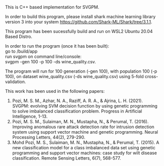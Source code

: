 This is C++ based implementation for SVGPM.  

In order to build this program, please install shark machine learning library version 3 into your system https://github.com/Shark-ML/Shark/tree/3.1.1.   

This program has been sucessfully build and run on WSL2 Ubuntu 20.04 Based Distro. 

In order to run the program (once it has been built):  
        go to /build/app  
        run svgpm on command line/console:  
            svgpm  -gen    100	-p	100	-ds  wine_quality.csv.  

The program will run for 100 generation (-gen 100), with population 100 (-p 100), on dataset wine_quality.csv (-ds wine_quality.csv) using 5-fold cross-validation.

This work has been used in the following papers:

1. Pozi, M. S. M., Azhar, N. A., Raziff, A. R. A., & Ajrina, L. H. (2021). SVGPM: evolving SVM decision function by using genetic programming to solve imbalanced classification problem. Progress in Artificial Intelligence, 1-13.
1. Pozi, M. S. M., Sulaiman, M. N., Mustapha, N., & Perumal, T. (2016). Improving anomalous rare attack detection rate for intrusion detection system using support vector machine and genetic programming. Neural Processing Letters, 44(2), 279-290.
1. Mohd Pozi, M. S., Sulaiman, M. N., Mustapha, N., & Perumal, T. (2015). A new classification model for a class imbalanced data set using genetic programming and support vector machines: case study for wilt disease classification. Remote Sensing Letters, 6(7), 568-577.

